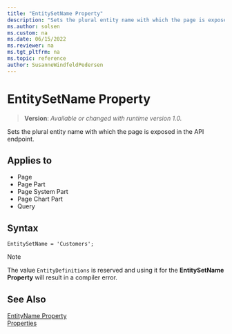 ```yaml
---
title: "EntitySetName Property"
description: "Sets the plural entity name with which the page is exposed in the API endpoint."
ms.author: solsen
ms.custom: na
ms.date: 06/15/2022
ms.reviewer: na
ms.tgt_pltfrm: na
ms.topic: reference
author: SusanneWindfeldPedersen
---
```

[//]: # (START>DO_NOT_EDIT)
[//]: # (IMPORTANT:Do not edit any of the content between here and the END>DO_NOT_EDIT.)
[//]: # (Any modifications should be made in the .xml files in the ModernDev repo.)
# EntitySetName Property
> **Version**: _Available or changed with runtime version 1.0._

Sets the plural entity name with which the page is exposed in the API endpoint.

## Applies to
-   Page
-   Page Part
-   Page System Part
-   Page Chart Part
-   Query

[//]: # (IMPORTANT: END>DO_NOT_EDIT)

## Syntax

```AL
EntitySetName = 'Customers';
```

> [!NOTE]
> The value `EntityDefinitions` is reserved and using it for the **EntitySetName Property** will result in a compiler error.

## See Also

[EntityName Property](devenv-entityname-property.md)  
[Properties](devenv-properties.md)  

